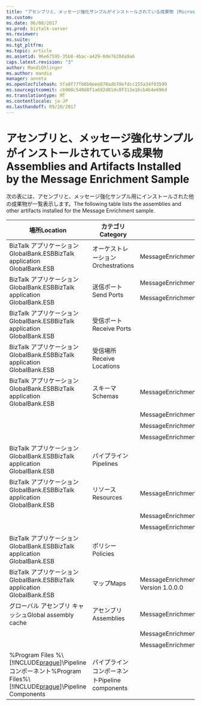 ```yaml
---
title: "アセンブリと、メッセージ強化サンプルがインストールされている成果物 |Microsoft ドキュメント"
ms.custom: 
ms.date: 06/08/2017
ms.prod: biztalk-server
ms.reviewer: 
ms.suite: 
ms.tgt_pltfrm: 
ms.topic: article
ms.assetid: 96e67595-35b8-4bac-a429-0de76204a9a6
caps.latest.revision: "3"
author: MandiOhlinger
ms.author: mandia
manager: anneta
ms.openlocfilehash: 5fa0f77fb6b0eee870adb70efdcc155a34f03599
ms.sourcegitcommit: cb908c540d8f1a692d01dc8f313e16cb4b4e696d
ms.translationtype: MT
ms.contentlocale: ja-JP
ms.lasthandoff: 09/20/2017
---
```

# <a name="assemblies-and-artifacts-installed-by-the-message-enrichment-sample"></a><span data-ttu-id="05394-102">アセンブリと、メッセージ強化サンプルがインストールされている成果物</span><span class="sxs-lookup"><span data-stu-id="05394-102">Assemblies and Artifacts Installed by the Message Enrichment Sample</span></span>
<span data-ttu-id="05394-103">次の表には、アセンブリと、メッセージ強化サンプル用にインストールされた他の成果物が一覧表示します。</span><span class="sxs-lookup"><span data-stu-id="05394-103">The following table lists the assemblies and other artifacts installed for the Message Enrichment sample.</span></span>  
  
|<span data-ttu-id="05394-104">場所</span><span class="sxs-lookup"><span data-stu-id="05394-104">Location</span></span>|<span data-ttu-id="05394-105">カテゴリ</span><span class="sxs-lookup"><span data-stu-id="05394-105">Category</span></span>|<span data-ttu-id="05394-106">コンポーネントの名前とバージョン</span><span class="sxs-lookup"><span data-stu-id="05394-106">Name and version of the component</span></span>|  
|--------------|--------------|---------------------------------------|  
|<span data-ttu-id="05394-107">BizTalk アプリケーション GlobalBank.ESB</span><span class="sxs-lookup"><span data-stu-id="05394-107">BizTalk application GlobalBank.ESB</span></span>|<span data-ttu-id="05394-108">オーケストレーション</span><span class="sxs-lookup"><span data-stu-id="05394-108">Orchestrations</span></span>|<span data-ttu-id="05394-109">MessageEnrichment.Orchestrations.MessageEnricher</span><span class="sxs-lookup"><span data-stu-id="05394-109">MessageEnrichment.Orchestrations.MessageEnricher</span></span>|  
|<span data-ttu-id="05394-110">BizTalk アプリケーション GlobalBank.ESB</span><span class="sxs-lookup"><span data-stu-id="05394-110">BizTalk application GlobalBank.ESB</span></span>|<span data-ttu-id="05394-111">送信ポート</span><span class="sxs-lookup"><span data-stu-id="05394-111">Send Ports</span></span>|<span data-ttu-id="05394-112">MessageEnrichment.Orchestrations_1.0.0.0_</span><span class="sxs-lookup"><span data-stu-id="05394-112">MessageEnrichment.Orchestrations_1.0.0.0_</span></span><br /><br /> <span data-ttu-id="05394-113">MessageEnrichment.Orchestrations.MessageEnricher_RoutingPort_d98186f1038d4721</span><span class="sxs-lookup"><span data-stu-id="05394-113">MessageEnrichment.Orchestrations.MessageEnricher_RoutingPort_d98186f1038d4721</span></span>|  
|<span data-ttu-id="05394-114">BizTalk アプリケーション GlobalBank.ESB</span><span class="sxs-lookup"><span data-stu-id="05394-114">BizTalk application GlobalBank.ESB</span></span>|<span data-ttu-id="05394-115">受信ポート</span><span class="sxs-lookup"><span data-stu-id="05394-115">Receive Ports</span></span>||  
|<span data-ttu-id="05394-116">BizTalk アプリケーション GlobalBank.ESB</span><span class="sxs-lookup"><span data-stu-id="05394-116">BizTalk application GlobalBank.ESB</span></span>|<span data-ttu-id="05394-117">受信場所</span><span class="sxs-lookup"><span data-stu-id="05394-117">Receive Locations</span></span>||  
|<span data-ttu-id="05394-118">BizTalk アプリケーション GlobalBank.ESB</span><span class="sxs-lookup"><span data-stu-id="05394-118">BizTalk application GlobalBank.ESB</span></span>|<span data-ttu-id="05394-119">スキーマ</span><span class="sxs-lookup"><span data-stu-id="05394-119">Schemas</span></span>|<span data-ttu-id="05394-120">MessageEnrichment.Schema.ProcedureResultSet_dbo_GetOrderDetails バージョン 1.0.0.0</span><span class="sxs-lookup"><span data-stu-id="05394-120">MessageEnrichment.Schema.ProcedureResultSet_dbo_GetOrderDetails Version 1.0.0.0</span></span>|  
|||<span data-ttu-id="05394-121">MessageEnrichment.Schema.OrderDoc バージョン 1.0.0.0</span><span class="sxs-lookup"><span data-stu-id="05394-121">MessageEnrichment.Schema.OrderDoc Version 1.0.0.0</span></span>|  
|||<span data-ttu-id="05394-122">MessageEnrichment.Schema.InventoryOrder バージョン 1.0.0.0</span><span class="sxs-lookup"><span data-stu-id="05394-122">MessageEnrichment.Schema.InventoryOrder Version 1.0.0.0</span></span>|  
|||<span data-ttu-id="05394-123">MessageEnrichment.Schema.TypedProcedure_dbo バージョン 1.0.0.0</span><span class="sxs-lookup"><span data-stu-id="05394-123">MessageEnrichment.Schema.TypedProcedure_dbo Version 1.0.0.0</span></span>|  
|<span data-ttu-id="05394-124">BizTalk アプリケーション GlobalBank.ESB</span><span class="sxs-lookup"><span data-stu-id="05394-124">BizTalk application GlobalBank.ESB</span></span>|<span data-ttu-id="05394-125">パイプライン</span><span class="sxs-lookup"><span data-stu-id="05394-125">Pipelines</span></span>||  
|<span data-ttu-id="05394-126">BizTalk アプリケーション GlobalBank.ESB</span><span class="sxs-lookup"><span data-stu-id="05394-126">BizTalk application GlobalBank.ESB</span></span>|<span data-ttu-id="05394-127">リソース</span><span class="sxs-lookup"><span data-stu-id="05394-127">Resources</span></span>|<span data-ttu-id="05394-128">MessageEnrichment.Transforms バージョン 1.0.0.0</span><span class="sxs-lookup"><span data-stu-id="05394-128">MessageEnrichment.Transforms Version 1.0.0.0</span></span>|  
|||<span data-ttu-id="05394-129">MessageEnrichment.Orchestrations バージョン 1.0.0.0</span><span class="sxs-lookup"><span data-stu-id="05394-129">MessageEnrichment.Orchestrations Version 1.0.0.0</span></span>|  
|||<span data-ttu-id="05394-130">MessageEnrichment.Schema バージョン 1.0.0.0</span><span class="sxs-lookup"><span data-stu-id="05394-130">MessageEnrichment.Schema Version 1.0.0.0</span></span>|  
|<span data-ttu-id="05394-131">BizTalk アプリケーション GlobalBank.ESB</span><span class="sxs-lookup"><span data-stu-id="05394-131">BizTalk application GlobalBank.ESB</span></span>|<span data-ttu-id="05394-132">ポリシー</span><span class="sxs-lookup"><span data-stu-id="05394-132">Policies</span></span>||  
|<span data-ttu-id="05394-133">BizTalk アプリケーション GlobalBank.ESB</span><span class="sxs-lookup"><span data-stu-id="05394-133">BizTalk application GlobalBank.ESB</span></span>|<span data-ttu-id="05394-134">マップ</span><span class="sxs-lookup"><span data-stu-id="05394-134">Maps</span></span>|<span data-ttu-id="05394-135">MessageEnrichment.Transforms.NAOrderDocToGetOrderDetailsRequestMap バージョン 1.0.0.0</span><span class="sxs-lookup"><span data-stu-id="05394-135">MessageEnrichment.Transforms.NAOrderDocToGetOrderDetailsRequestMap Version 1.0.0.0</span></span>|  
|<span data-ttu-id="05394-136">グローバル アセンブリ キャッシュ</span><span class="sxs-lookup"><span data-stu-id="05394-136">Global assembly cache</span></span>|<span data-ttu-id="05394-137">アセンブリ</span><span class="sxs-lookup"><span data-stu-id="05394-137">Assemblies</span></span>|<span data-ttu-id="05394-138">MessageEnrichment.Transforms バージョン 1.0.0.0</span><span class="sxs-lookup"><span data-stu-id="05394-138">MessageEnrichment.Transforms Version 1.0.0.0</span></span>|  
|||<span data-ttu-id="05394-139">MessageEnrichment.Orchestrations バージョン 1.0.0.0</span><span class="sxs-lookup"><span data-stu-id="05394-139">MessageEnrichment.Orchestrations Version 1.0.0.0</span></span>|  
|||<span data-ttu-id="05394-140">MessageEnrichment.Schema バージョン 1.0.0.0</span><span class="sxs-lookup"><span data-stu-id="05394-140">MessageEnrichment.Schema Version 1.0.0.0</span></span>|  
|<span data-ttu-id="05394-141">%Program Files %\\[!INCLUDE[prague](../includes/prague-md.md)]\Pipeline コンポーネント</span><span class="sxs-lookup"><span data-stu-id="05394-141">%Program Files%\\[!INCLUDE[prague](../includes/prague-md.md)]\Pipeline Components</span></span>|<span data-ttu-id="05394-142">パイプライン コンポーネント</span><span class="sxs-lookup"><span data-stu-id="05394-142">Pipeline components</span></span>||